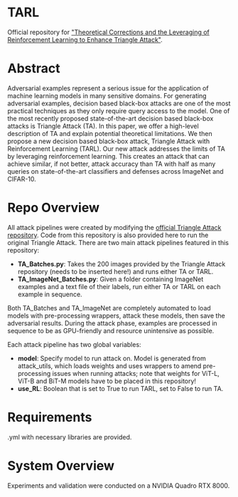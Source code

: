 # TARL
Official repository for ["Theoretical Corrections and the Leveraging of Reinforcement Learning to Enhance Triangle Attack"](https://arxiv.org/abs/2411.12071).

# Abstract 
Adversarial examples represent a serious issue for the application of machine learning models in many sensitive domains. For generating adversarial examples, decision based black-box attacks are one of the most practical techniques as they only require query access to the model. One of the most recently proposed state-of-the-art decision based black-box attacks is Triangle Attack (TA). In this paper, we offer a high-level description of TA and explain potential theoretical limitations. We then propose a new decision based black-box attack, Triangle Attack with Reinforcement Learning (TARL). Our new attack addresses the limits of TA by leveraging reinforcement learning. This creates an attack that can achieve similar, if not better, attack accuracy than TA with half as many queries on state-of-the-art classifiers and defenses across ImageNet and CIFAR-10.

# Repo Overview 
All attack pipelines were created by modifying the [official Triangle Attack repository](https://github.com/xiaosen-wang/TA). Code from this repository is also provided here to run the original Triangle Attack. There are two main attack pipelines featured in this repository:

- **TA_Batches.py**: Takes the 200 images provided by the Triangle Attack repository (needs to be inserted here!) and runs either TA or TARL.
- **TA_ImageNet_Batches.py**: Given a folder containing ImageNet examples and a text file of their labels, run either TA or TARL on each example in sequence.

Both TA_Batches and TA_ImageNet are completely automated to load models with pre-processing wrappers, attack these models, then save the adversarial results. During the attack phase, examples are processed in sequence to be as GPU-friendly and resource unintensive as possible. 

Each attack pipeline has two global variables:
- **model**: Specify model to run attack on. Model is generated from attack_utils, which loads weights and uses wrappers to amend pre-processing issues when running attacks; note that weights for ViT-L, ViT-B and BiT-M models have to be placed in this repository!
- **use_RL**: Boolean that is set to True to run TARL, set to False to run TA. 

# Requirements
.yml with necessary libraries are provided. 

# System Overview
Experiments and validation were conducted on a NVIDIA Quadro RTX 8000. 
